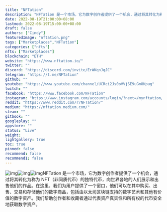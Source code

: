 ```yaml
---
title: "NFTation"
description: "NFTation 是一个市场，它为数字创作者提供了一个机会，通过将其转化为称为 NFT（非同质代币）的独特代币，向世界各地的人们展示和出售他们的作品。"
date: 2022-08-19T21:00:00+08:00
lastmod: 2022-08-19T15:00:00+08:00
draft: false
authors: ["Cindy"]
featuredImage: "nftation.png"
tags: ["Marketplaces","NFTation"]
categories: ["nfts"]
nfts: ["Marketplaces"]
blockchain: "ETH"
website: "https://www.nftation.io/"
twitter: ""
discord: "https://discord.com/invite/ErWKqnJqJC"
telegram: "https://t.me/NFTation"
github: ""
youtube: "https://www.youtube.com/channel/UCRci2Js0oVVjSE9uGm8Kpug"
twitch: ""
facebook: "https://www.facebook.com/NFTation"
instagram: "https://www.instagram.com/accounts/login/?next=/mynftation/"
reddit: "https://www.reddit.com/r/NFTation/"
medium: "https://nftation.medium.com/"
steam: ""
gitbook: ""
googleplay: ""
appstore: ""
status: "Live"
weight: 
lightgallery: true
toc: true
pinned: false
recommend: false
recommend1: false
---
```

![img](https://dashboard-assets.dappradar.com/document/15242/nftation-dapp-marketplaces-ethereum-image1_d52f63fec16229af49542a8b54e601b1.png)![img](https://dashboard-assets.dappradar.com/document/15242/nftation-dapp-marketplaces-ethereum-image2_e2d11d672438562c011ccacd9d7891a1.png)![img](https://dashboard-assets.dappradar.com/document/15242/nftation-dapp-marketplaces-ethereum-image3_f1a20d3d9281b2b1e8b22a2607b3b953.png)NFTation 是一个市场，它为数字创作者提供了一个机会，通过将其转化为称为 NFT（非同质代币）的独特代币，向世界各地的人们展示和出售他们的作品。在这里，我们为用户提供了一个窗口，他们可以在其中购买、出售、交易和存储他们的数字商品，包括由以太坊区块链支持的数字艺术和其他有价值的数字资产。我们帮助创作者和收藏者通过代表资产真实性和所有权的代币安全地获取数字资产。